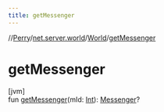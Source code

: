```yaml
---
title: getMessenger
---
```

//[Perry](../../../index.html)/[net.server.world](../index.html)/[World](index.html)/[getMessenger](get-messenger.html)



# getMessenger



[jvm]\
fun [getMessenger](get-messenger.html)(mId: [Int](https://kotlinlang.org/api/latest/jvm/stdlib/kotlin/-int/index.html)): [Messenger](../-messenger/index.html)?




